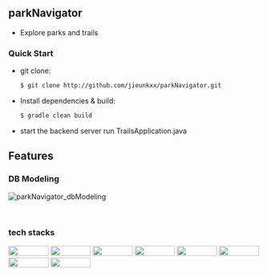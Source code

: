 ## parkNavigator
- Explore parks and trails 

### Quick Start
- git clone:
  ```bash
  $ git clone http://github.com/jieunkxx/parkNavigator.git
  ```
- Install dependencies & build:
  ```bash
  $ gradle clean build
  ```
- start the backend server
  run TrailsApplication.java

## Features
### DB Modeling
![parkNavigator_dbModeling](https://user-images.githubusercontent.com/67996710/210013652-34514d68-3b35-46d3-9809-c17ce30893df.png)

<br/>


### tech stacks
<img width="80" height="20" src="https://img.shields.io/badge/java-%23ED8B00.svg?style=for-the-badge&logo=java&logoColor=white" /> <img width="80" height="20" src="https://img.shields.io/badge/spring-%236DB33F.svg?style=for-the-badge&logo=spring&logoColor=white" /> <img width="80" height="20" src="https://img.shields.io/badge/Oracle-F80000?style=for-the-badge&logo=oracle&logoColor=white" /> <img width="80" height="20" src="https://img.shields.io/badge/JavaScript-323330?style=for-the-badge&logo=javascript&logoColor=F7DF1E" /> <img width="80" height="20" src="https://img.shields.io/badge/react-%2320232a.svg?style=for-the-badge&logo=react&logoColor=%2361DAFB" /> <img width="80" height="20" src="https://img.shields.io/badge/Gradle-02303A.svg?style=for-the-badge&logo=Gradle&logoColor=white" /> <img width="80" height="20" src="https://img.shields.io/badge/Junit5-25A162?style=for-the-badge&logo=junit5&logoColor=white" /> <img width="80" height="20" src="https://img.shields.io/badge/ESLint-4B3263?style=for-the-badge&logo=eslint&logoColor=white" />

